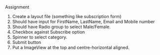 Assignment

   1. Create a layout file (something like subscription form)
   2. Should have input for FirstName, LastName, Email and Mobile number
   3. Should have Radio group to select Male/Female.
   4. Checkbox against Subscribe option
   5. Spinner to select category.
   6. Submit button
   7. Put a ImageView at the top and centre-horizontal aligned.




